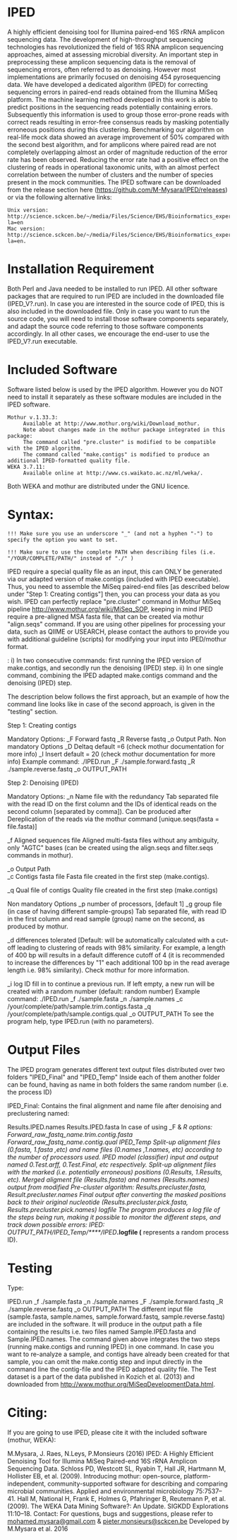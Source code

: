 # IPED
A highly efficient denoising tool for Illumina paired-end 16S rRNA amplicon sequencing data.
The development of high-throughput sequencing technologies has revolutionized the field of 16S RNA amplicon sequencing approaches, aimed at assessing microbial diversity. An important step in preprocessing these amplicon sequencing data is the removal of sequencing errors, often referred to as denoising. However most implementations are primarily focused on denoising 454 pyrosequencing data. We have developed a dedicated algorithm (IPED) for correcting sequencing errors in paired-end reads obtained from the Illumina MiSeq platform. The machine learning method developed in this work is able to predict positions in the sequencing reads potentially containing errors. Subsequently this information is used to group those error-prone reads with correct reads resulting in error-free consensus reads by masking potentially erroneous positions during this clustering. Benchmarking our algorithm on real-life mock data showed an average improvement of 50% compared with the second best algorithm, and for amplicons where paired read are not completely overlapping almost an order of magnitude reduction of the error rate has been observed. Reducing the error rate had a positive effect on the clustering of reads in operational taxonomic units, with an almost perfect correlation between the number of clusters and the number of species present in the mock communities. The IPED software can be downloaded from the release section here (https://github.com/M-Mysara/IPED/releases) or via the following alternative links: 

    Unix version: http://science.sckcen.be/~/media/Files/Science/EHS/Bioinformatics_expertise/IPED/IPED_unix.zip?la=en
    Mac version: http://science.sckcen.be/~/media/Files/Science/EHS/Bioinformatics_expertise/IPED/IPED_mac.zip?la=en.
# Installation Requirement
Both Perl and Java needed to be installed to run IPED. All other software packages that are required to run IPED are included in the downloaded file (IPED_V?.run). In case you are interested in the source code of IPED, this is also included in the downloaded file. Only in case you want to run the source code, you will need to install those software components separately, and adapt the source code referring to those software components accordingly. In all other cases, we encourage the end-user to use the IPED_V?.run executable.

# Included Software
Software listed below is used by the IPED algorithm. However you do NOT need to install it separately as these software modules are included in the IPED software.

    Mothur v.1.33.3:
         Available at http://www.mothur.org/wiki/Download_mothur. 
         Note about changes made in the mothur package integrated in this package:
         The command called "pre.cluster" is modified to be compatible with the IPED algorithm.
         The command called "make.contigs" is modified to produce an additional IPED-formatted quality file.
    WEKA 3.7.11: 
         Available online at http://www.cs.waikato.ac.nz/ml/weka/.
Both WEKA and mothur are distributed under the GNU licence.
# Syntax:

    !!! Make sure you use an underscore "_" (and not a hyphen "-") to specify the option you want to set.
    
    !!! Make sure to use the complete PATH when describing files (i.e. "/YOUR/COMPLETE/PATH/" instead of "./" )
    
IPED require a special quality file as an input, this can ONLY be generated via our adapted version of make.contigs (included with IPED executable). Thus, you need to assemble the MiSeq paired-end files [as described below under "Step 1: Creating contigs"] then, you can process your data as you wish. IPED can perfectly replace "pre.cluster" command in Mothur MiSeq pipeline http://www.mothur.org/wiki/MiSeq_SOP, keeping in mind IPED require a pre-aligned MSA fasta file, that can be created via mothur "align.seqs" command. If you are using other pipelines for processing your data, such as QIIME or USEARCH, please contact the authors to provide you with additional guideline (scripts) for modifying your input into IPED/mothur format.
 

<IPED can be run following two different approaches>:
i) In two consecutive commands: first running the IPED version of make.contigs, and secondly run the denoising (IPED) step.
ii) In one single command, combining the IPED adapted make.contigs command and the denoising (IPED) step.

The description below follows the first approach, but an example of how the command line looks like in case of the second approach, is given in the "testing" section.

Step 1: Creating contigs

Mandatory Options:
_F Forward fastq
_R Reverse fastq
_o Output Path.
Non mandatory Options
_D Deltaq default =6 (check mothur documentation for more info)
_I Insert default = 20 (check mothur documentation for more info)
Example command: ./IPED.run _F ./sample.forward.fastq _R ./sample.reverse.fastq _o OUTPUT_PATH

Step 2: Denoising (IPED)

Mandatory Options:
_n Name file with the redundancy
Tab separated file with the read ID on the first column and the IDs of identical reads on the second column [separated by comma]).
Can be produced after Dereplication of the reads via the mothur command [unique.seqs(fasta = file.fasta)]

_f Aligned sequences file
Aligned multi-fasta files without any ambiguity, only "AGTC" bases (can be created using the align.seqs and filter.seqs commands in mothur).

_o Output Path              
_c Contigs fasta file
Fasta file created in the first step (make.contigs).

_q Qual file of contigs
Quality file created in the first step (make.contigs)

Non mandatory Options
_p number of processors, [default 1]
_g group file (in case of having different sample-groups)
 Tab separated file, with read ID in the first column and read sample (group) name on the second, as produced by mothur.

_d differences tolerated
[Default: will be automatically calculated with a cut-off leading to clustering of reads with 98% similarity. For example, a length of 400 bp will results in a default difference cutoff of 4 (it is recommended to increase the differences by "1" each additional 100 bp in the read average length i.e. 98% similarity). Check mothur for more information.

_i log ID
fill in to continue a previous run. If left empty, a new run will be created with a random number (default: random number)
Example command: ./IPED.run _f ./sample.fasta _n ./sample.names _c /your/complete/path/sample.trim.contigs.fasta _q /your/complete/path/sample.contigs.qual _o OUTPUT_PATH
To see the program help, type IPED.run (with no parameters).

# Output Files
The IPED program generates different text output files distributed over two folders "IPED_Final" and "IPED_Temp"
Inside each of them another folder can be found, having as name in both folders the same random number (i.e. the process ID)

IPED_Final:
Contains the final alignment and name file after denoising and preclustering named:

  Results.IPED.names
  Results.IPED.fasta
  In case of using _F & _R options:
    Forward_raw_fastq_name.trim.contig.fasta
    Forward_raw_fastq_name.contig.qual
IPED_Temp
Split-up alignment files 
  (0.fasta, 1.fasta ,etc) and name files (0.names ,1.names, etc) according to the number of processors used.
IPED model (classifier) input and output named 0.Test.arff, 0.Test.Final, etc respectively.
Split-up alignment files with the marked (i.e. potentially erroneous) positions (0.Results, 1.Results, etc).
Merged aligment file (Results.fasta) and names (Results.names)
output from modified Pre-cluster algorithm: Results.precluster.fasta, Result.precluster.names
Final output after converting the masked positions back to their original nucleotide (Results.precluster.pick.fasta, Results.precluster.pick.names)
logfile
The program produces a log file of the steps being run, making it possible to monitor the different steps, and track down possible errors:
IPED: OUTPUT_PATH/IPED_Temp/****/IPED_****.logfile 
(**** represents a random process ID).

# Testing
Type:

IPED.run _f ./sample.fasta _n ./sample.names _F ./sample.forward.fastq _R ./sample.reverse.fastq _o OUTPUT_PATH
The different input file (sample.fasta, sample.names, sample.forward.fastq, sample.reverse.fastq) are included in the software. It will produce in the output path a file containing the results i.e. two files named Sample.IPED.fasta and Sample.IPED.names. The command given above integrates the two steps (running make.contigs and running IPED) in one command. In case you want to re-analyze a sample, and contigs have already been created for that sample, you can omit the make.contig step and input directly in the command line the contig-file and the IPED adapted quality file. The Test dataset is a part of the data published in Kozich et al. (2013)  and downloaded from http://www.mothur.org/MiSeqDevelopmentData.html.
# Citing:
If you are going to use IPED, please cite it with the included software (mothur, WEKA):

M.Mysara, J. Raes, N.Leys, P.Monsieurs (2016) IPED: A Highly Efficient Denoising Tool for Illumina MiSeq Paired-end 16S rRNA Amplicon Sequencing Data.
Schloss PD, Westcott SL, Ryabin T, Hall JR, Hartmann M, Hollister EB, et al. (2009). Introducing mothur: open-source, platform-independent, community-supported software for describing and comparing microbial communities. Applied and environmental microbiology 75:7537–41.
Hall M, National H, Frank E, Holmes G, Pfahringer B, Reutemann P, et al. (2009). The WEKA Data Mining Software?: An Update. SIGKDD Explorations 11:10–18.
Contact:
For questions, bugs and suggestions, please refer to mohamed.mysara@gmail.com & pieter.monsieurs@sckcen.be
Developed by M.Mysara et al. 2016
